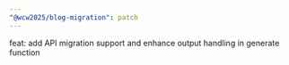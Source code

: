 ```yaml
---
"@wcw2025/blog-migration": patch
---
```


feat: add API migration support and enhance output handling in generate function
